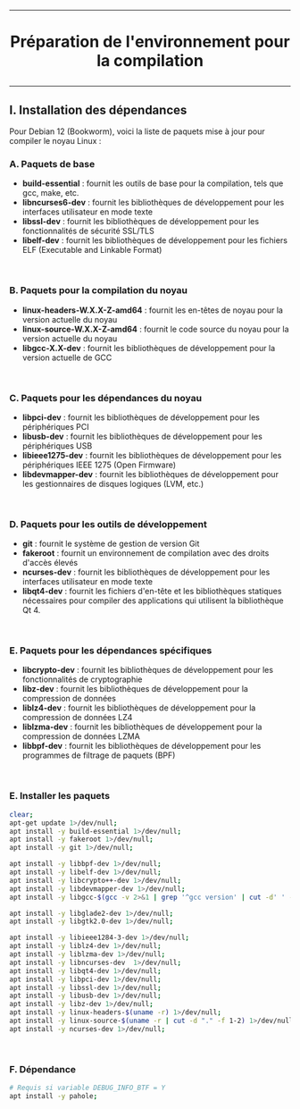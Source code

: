 -------------------------------------------------------------------------------------------------------
# <p align='center'> Préparation de l'environnement pour la compilation </p>

-------------------------------------------------------------------------------------------------------
## I. Installation des dépendances
Pour Debian 12 (Bookworm), voici la liste de paquets mise à jour pour compiler le noyau Linux :

### A. Paquets de base
- **build-essential** : fournit les outils de base pour la compilation, tels que gcc, make, etc.
- **libncurses6-dev** : fournit les bibliothèques de développement pour les interfaces utilisateur en mode texte
- **libssl-dev**      : fournit les bibliothèques de développement pour les fonctionnalités de sécurité SSL/TLS
- **libelf-dev**      : fournit les bibliothèques de développement pour les fichiers ELF (Executable and Linkable Format)

<br />

### B. Paquets pour la compilation du noyau
- **linux-headers-W.X.X-Z-amd64** : fournit les en-têtes de noyau pour la version actuelle du noyau
- **linux-source-W.X.X-Z-amd64**  : fournit le code source du noyau pour la version actuelle du noyau
- **libgcc-X.X-dev**              : fournit les bibliothèques de développement pour la version actuelle de GCC

<br />

### C. Paquets pour les dépendances du noyau
- **libpci-dev**       : fournit les bibliothèques de développement pour les périphériques PCI
- **libusb-dev**       : fournit les bibliothèques de développement pour les périphériques USB
- **libieee1275-dev**  : fournit les bibliothèques de développement pour les périphériques IEEE 1275 (Open Firmware)
- **libdevmapper-dev** : fournit les bibliothèques de développement pour les gestionnaires de disques logiques (LVM, etc.)

<br />

### D. Paquets pour les outils de développement
- **git**         : fournit le système de gestion de version Git
- **fakeroot**    : fournit un environnement de compilation avec des droits d'accès élevés
- **ncurses-dev** : fournit les bibliothèques de développement pour les interfaces utilisateur en mode texte
- **libqt4-dev**  : fournit les fichiers d'en-tête et les bibliothèques statiques nécessaires pour compiler des applications qui utilisent la bibliothèque Qt 4.

<br />

### E. Paquets pour les dépendances spécifiques
- **libcrypto-dev** : fournit les bibliothèques de développement pour les fonctionnalités de cryptographie
- **libz-dev**      : fournit les bibliothèques de développement pour la compression de données
- **liblz4-dev**    : fournit les bibliothèques de développement pour la compression de données LZ4
- **liblzma-dev**   : fournit les bibliothèques de développement pour la compression de données LZMA
- **libbpf-dev**    : fournit les bibliothèques de développement pour les programmes de filtrage de paquets (BPF)

<br />

### E. Installer les paquets
```bash
clear;
apt-get update 1>/dev/null;
apt install -y build-essential 1>/dev/null;
apt install -y fakeroot 1>/dev/null;
apt install -y git 1>/dev/null;

apt install -y libbpf-dev 1>/dev/null;
apt install -y libelf-dev 1>/dev/null;
apt install -y libcrypto++-dev 1>/dev/null;
apt install -y libdevmapper-dev 1>/dev/null;
apt install -y libgcc-$(gcc -v 2>&1 | grep '^gcc version' | cut -d' ' -f3 | cut -d "." -f 1)-dev 1>/dev/null;

apt install -y libglade2-dev 1>/dev/null;
apt install -y libgtk2.0-dev 1>/dev/null;

apt install -y libieee1284-3-dev 1>/dev/null;
apt install -y liblz4-dev 1>/dev/null;
apt install -y liblzma-dev 1>/dev/null;
apt install -y libncurses-dev  1>/dev/null;
apt install -y libqt4-dev 1>/dev/null;
apt install -y libpci-dev 1>/dev/null;
apt install -y libssl-dev 1>/dev/null;
apt install -y libusb-dev 1>/dev/null;
apt install -y libz-dev 1>/dev/null;
apt install -y linux-headers-$(uname -r) 1>/dev/null;
apt install -y linux-source-$(uname -r | cut -d "." -f 1-2) 1>/dev/null;
apt install -y ncurses-dev 1>/dev/null;
```

<br />

### F. Dépendance
```bash
# Requis si variable DEBUG_INFO_BTF = Y
apt install -y pahole;
```


<br />
